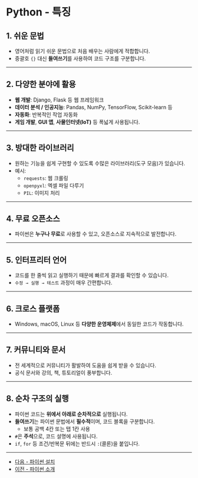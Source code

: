 # Python - 특징

## 1. 쉬운 문법

- 영어처럼 읽기 쉬운 문법으로 처음 배우는 사람에게 적합합니다.
- 중괄호 `{}` 대신 **들여쓰기**를 사용하여 코드 구조를 구분합니다.

---

## 2. 다양한 분야에 활용

- **웹 개발**: Django, Flask 등 웹 프레임워크
- **데이터 분석 / 인공지능**: Pandas, NumPy, TensorFlow, Scikit-learn 등
- **자동화**: 반복적인 작업 자동화
- **게임 개발**, **GUI 앱**, **사물인터넷(IoT)** 등 폭넓게 사용됩니다.

---

## 3. 방대한 라이브러리

- 원하는 기능을 쉽게 구현할 수 있도록 수많은 라이브러리(도구 모음)가 있습니다.
- 예시:
  - `requests`: 웹 크롤링
  - `openpyxl`: 엑셀 파일 다루기
  - `PIL`: 이미지 처리

---

## 4. 무료 오픈소스

- 파이썬은 **누구나 무료**로 사용할 수 있고, 오픈소스로 지속적으로 발전합니다.

---

## 5. 인터프리터 언어

- 코드를 한 줄씩 읽고 실행하기 때문에 빠르게 결과를 확인할 수 있습니다.
- `수정 → 실행 → 테스트` 과정이 매우 간편합니다.

---

## 6. 크로스 플랫폼

- Windows, macOS, Linux 등 **다양한 운영체제**에서 동일한 코드가 작동합니다.

---

## 7. 커뮤니티와 문서

- 전 세계적으로 커뮤니티가 활발하여 도움을 쉽게 받을 수 있습니다.
- 공식 문서와 강의, 책, 튜토리얼이 풍부합니다.

---

## 8. 순차 구조의 실행

- 파이썬 코드는 **위에서 아래로 순차적으로** 실행됩니다.
- **들여쓰기**는 파이썬 문법에서 **필수적**이며, 코드 블록을 구분합니다.
  - 보통 공백 4칸 또는 탭 1칸 사용
- `#`은 **주석**으로, 코드 설명에 사용됩니다.
- `if`, `for` 등 조건/반복문 뒤에는 반드시 `:`(콜론)을 붙입니다.

---


- [다음 - 파이썬 설치](./install)
- [이전 - 파이썬 소개](./intro)
